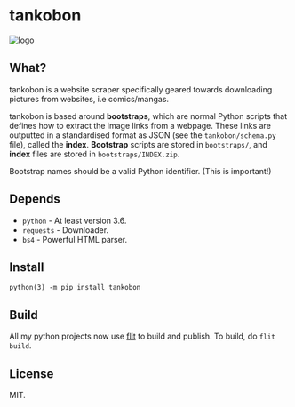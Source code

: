 # tankobon

![logo](https://raw.githubusercontent.com/ongyx/tankobon/master/logo.jpg "tankobon")

## What?
tankobon is a website scraper specifically geared towards downloading pictures from websites, i.e comics/mangas.

tankobon is based around __bootstraps__, which are normal Python scripts that defines how to extract the image links from a webpage.
These links are outputted in a standardised format as JSON (see the `tankobon/schema.py` file), called the __index__.
__Bootstrap__ scripts are stored in `bootstraps/`, and __index__ files are stored in `bootstraps/INDEX.zip`.

Bootstrap names should be a valid Python identifier. (This is important!)

## Depends
- `python` - At least version 3.6.
- `requests` - Downloader.
- `bs4` - Powerful HTML parser.


## Install
`python(3) -m pip install tankobon`

## Build
All my python projects now use [flit](https://pypi.org/project/flit) to build and publish.
To build, do `flit build`.

## License
MIT.
